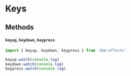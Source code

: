 # Keys

## Methods

#### `keyup`, `keydown`, `keypress`
```ts
import { keyup, keydown, keypress } from 'dom-effects'

keyup.watch(console.log)
keydown.watch(console.log)
keypress.watch(console.log)
```
